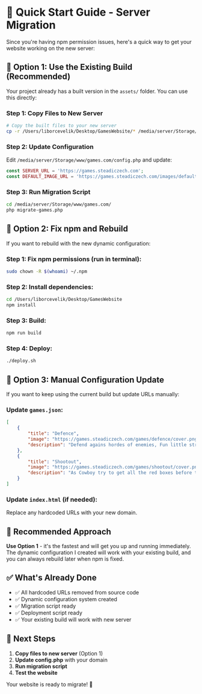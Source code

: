 # 🚀 Quick Start Guide - Server Migration

Since you're having npm permission issues, here's a quick way to get your website working on the new server:

## 🔧 **Option 1: Use the Existing Build (Recommended)**

Your project already has a built version in the `assets/` folder. You can use this directly:

### Step 1: Copy Files to New Server
```bash
# Copy the built files to your new server
cp -r /Users/liborcevelik/Desktop/GamesWebsite/* /media/server/Storage/www/games.com/
```

### Step 2: Update Configuration
Edit `/media/server/Storage/www/games.com/config.php` and update:
```php
const SERVER_URL = 'https://games.steadiczech.com';
const DEFAULT_IMAGE_URL = 'https://games.steadiczech.com/images/default-game-cover.png';
```

### Step 3: Run Migration Script
```bash
cd /media/server/Storage/www/games.com/
php migrate-games.php
```

## 🔧 **Option 2: Fix npm and Rebuild**

If you want to rebuild with the new dynamic configuration:

### Step 1: Fix npm permissions (run in terminal):
```bash
sudo chown -R $(whoami) ~/.npm
```

### Step 2: Install dependencies:
```bash
cd /Users/liborcevelik/Desktop/GamesWebsite
npm install
```

### Step 3: Build:
```bash
npm run build
```

### Step 4: Deploy:
```bash
./deploy.sh
```

## 🔧 **Option 3: Manual Configuration Update**

If you want to keep using the current build but update URLs manually:

### Update `games.json`:
```json
[
    {
        "title": "Defence",
        "image": "https://games.steadiczech.com/games/defence/cover.png",
        "description": "Defend agains hordes of enemies, Fun little strategy game. Created by Epic Games"
    },
    {
        "title": "Shootout", 
        "image": "https://games.steadiczech.com/games/shootout/cover.png",
        "description": "As Cowboy try to get all the red boxes before time runs out."
    }
]
```

### Update `index.html` (if needed):
Replace any hardcoded URLs with your new domain.

## 🎯 **Recommended Approach**

**Use Option 1** - it's the fastest and will get you up and running immediately. The dynamic configuration I created will work with your existing build, and you can always rebuild later when npm is fixed.

## ✅ **What's Already Done**

- ✅ All hardcoded URLs removed from source code
- ✅ Dynamic configuration system created
- ✅ Migration script ready
- ✅ Deployment script ready
- ✅ Your existing build will work with new server

## 🚀 **Next Steps**

1. **Copy files to new server** (Option 1)
2. **Update config.php** with your domain
3. **Run migration script**
4. **Test the website**

Your website is ready to migrate! 🎉
